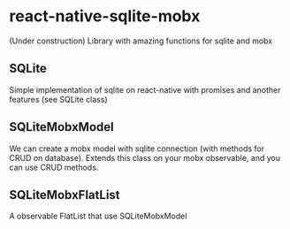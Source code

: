 # react-native-sqlite-mobx
(Under construction)
Library with amazing functions for sqlite and mobx

## SQLite
Simple implementation of sqlite on react-native with promises and another features (see SQLite class)

## SQLiteMobxModel
We can create a mobx model with sqlite connection (with methods for CRUD on database).
Extends this class on your mobx observable, and you can use CRUD methods.

## SQLiteMobxFlatList
A observable FlatList that use SQLiteMobxModel
